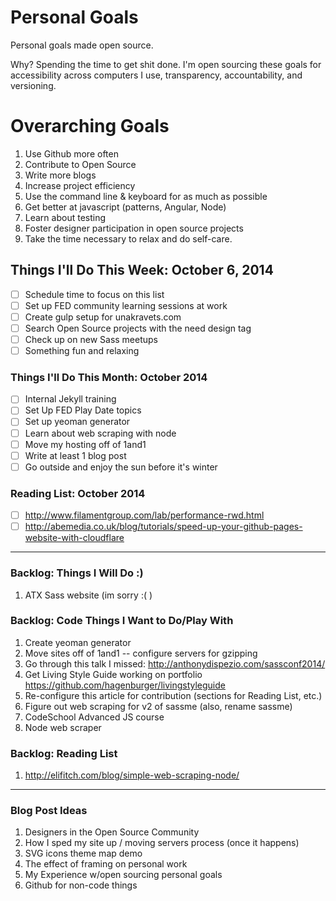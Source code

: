 Personal Goals
==============

Personal goals made open source. 

Why? Spending the time to get shit done. I'm open sourcing these goals for accessibility across computers I use, transparency, accountability, and versioning.

# Overarching Goals
1. Use Github more often
2. Contribute to Open Source
3. Write more blogs
4. Increase project efficiency
5. Use the command line & keyboard for as much as possible
6. Get better at javascript (patterns, Angular, Node)
7. Learn about testing
8. Foster designer participation in open source projects
9. Take the time necessary to relax and do self-care.

## Things I'll Do This Week: October 6, 2014
- [ ] Schedule time to focus on this list
- [ ] Set up FED community learning sessions at work
- [ ] Create gulp setup for unakravets.com 
- [ ] Search Open Source projects with the need design tag
- [ ] Check up on new Sass meetups
- [ ] Something fun and relaxing

### Things I'll Do This Month: October 2014
- [ ] Internal Jekyll training
- [ ] Set Up FED Play Date topics
- [ ] Set up yeoman generator
- [ ] Learn about web scraping with node
- [ ] Move my hosting off of 1and1
- [ ] Write at least 1 blog post
- [ ] Go outside and enjoy the sun before it's winter

### Reading List: October 2014
- [ ] http://www.filamentgroup.com/lab/performance-rwd.html
- [ ] http://abemedia.co.uk/blog/tutorials/speed-up-your-github-pages-website-with-cloudflare

---

### Backlog: Things I Will Do :)
1. ATX Sass website (im sorry :( )

### Backlog: Code Things I Want to Do/Play With
1. Create yeoman generator
2. Move sites off of 1and1 -- configure servers for gzipping
3. Go through this talk I missed: http://anthonydispezio.com/sassconf2014/
4. Get Living Style Guide working on portfolio https://github.com/hagenburger/livingstyleguide
5. Re-configure this article for contribution (sections for Reading List, etc.)
6. Figure out web scraping for v2 of sassme (also, rename sassme)
7. CodeSchool Advanced JS course
8. Node web scraper

### Backlog: Reading List
1. http://elifitch.com/blog/simple-web-scraping-node/

---

### Blog Post Ideas
1. Designers in the Open Source Community
2. How I sped my site up / moving servers process (once it happens)
3. SVG icons theme map demo
4. The effect of framing on personal work
5. My Experience w/open sourcing personal goals
6. Github for non-code things

